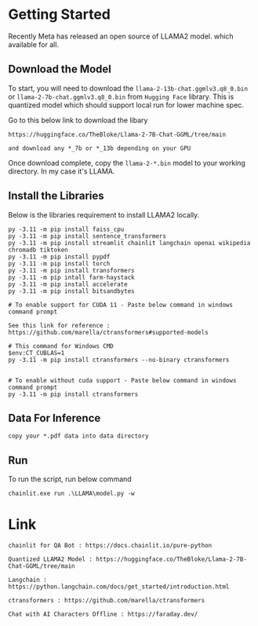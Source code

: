 # Getting Started

Recently Meta has released an open source of LLAMA2 model. which available 
for all.

## Download the Model
To start, you will need to download the `llama-2-13b-chat.ggmlv3.q8_0.bin` or `llama-2-7b-chat.ggmlv3.q8_0.bin` from `Hugging Face` library.
This is quantized model which should support local run for lower machine spec.

Go to this below link to download the libary
```
https://huggingface.co/TheBloke/Llama-2-7B-Chat-GGML/tree/main

and download any *_7b or *_13b depending on your GPU
```

Once download complete, copy the `llama-2-*.bin` model to your working directory. In my case it's LLAMA. 


## Install the Libraries
Below is the libraries requirement to install LLAMA2 locally.

```
py -3.11 -m pip install faiss_cpu
py -3.11 -m pip install sentence_transformers
py -3.11 -m pip install streamlit chainlit langchain openai wikipedia chromadb tiktoken
py -3.11 -m pip install pypdf
py -3.11 -m pip install torch
py -3.11 -m pip install transformers
py -3.11 -m pip intall farm-haystack
py -3.11 -m pip install accelerate
py -3.11 -m pip install bitsandbytes

# To enable support for CUDA 11 - Paste below command in windows command prompt

See this link for reference : https://github.com/marella/ctransformers#supported-models

# This command for Windows CMD
$env:CT_CUBLAS=1
py -3.11 -m pip install ctransformers --no-binary ctransformers


# To enable without cuda support - Paste below command in windows command prompt
py -3.11 -m pip install ctransformers
```

## Data For Inference

```
copy your *.pdf data into data directory
```

## Run
To run the script, run below command

```
chainlit.exe run .\LLAMA\model.py -w
```

# Link

```
chainlit for QA Bot : https://docs.chainlit.io/pure-python

Quantized LLAMA2 Model : https://huggingface.co/TheBloke/Llama-2-7B-Chat-GGML/tree/main

Langchain : https://python.langchain.com/docs/get_started/introduction.html

ctransformers : https://github.com/marella/ctransformers

Chat with AI Characters Offline : https://faraday.dev/

```